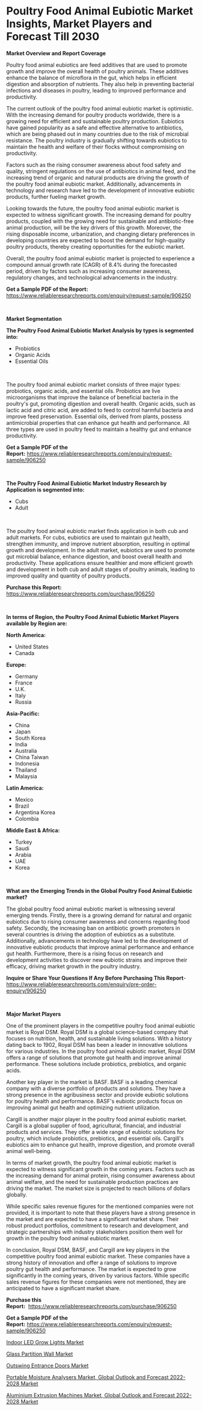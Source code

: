 <p><h1>Poultry Food Animal Eubiotic Market Insights, Market Players and Forecast Till 2030</h1></p><p><strong>Market Overview and Report Coverage</strong></p>
<p><p>Poultry food animal eubiotics are feed additives that are used to promote growth and improve the overall health of poultry animals. These additives enhance the balance of microflora in the gut, which helps in efficient digestion and absorption of nutrients. They also help in preventing bacterial infections and diseases in poultry, leading to improved performance and productivity.</p><p>The current outlook of the poultry food animal eubiotic market is optimistic. With the increasing demand for poultry products worldwide, there is a growing need for efficient and sustainable poultry production. Eubiotics have gained popularity as a safe and effective alternative to antibiotics, which are being phased out in many countries due to the risk of microbial resistance. The poultry industry is gradually shifting towards eubiotics to maintain the health and welfare of their flocks without compromising on productivity.</p><p>Factors such as the rising consumer awareness about food safety and quality, stringent regulations on the use of antibiotics in animal feed, and the increasing trend of organic and natural products are driving the growth of the poultry food animal eubiotic market. Additionally, advancements in technology and research have led to the development of innovative eubiotic products, further fueling market growth.</p><p>Looking towards the future, the poultry food animal eubiotic market is expected to witness significant growth. The increasing demand for poultry products, coupled with the growing need for sustainable and antibiotic-free animal production, will be the key drivers of this growth. Moreover, the rising disposable income, urbanization, and changing dietary preferences in developing countries are expected to boost the demand for high-quality poultry products, thereby creating opportunities for the eubiotic market.</p><p>Overall, the poultry food animal eubiotic market is projected to experience a compound annual growth rate (CAGR) of 8.4% during the forecasted period, driven by factors such as increasing consumer awareness, regulatory changes, and technological advancements in the industry.</p></p>
<p><strong>Get a Sample PDF of the Report:</strong> <a href="https://www.reliableresearchreports.com/enquiry/request-sample/906250">https://www.reliableresearchreports.com/enquiry/request-sample/906250</a></p>
<p>&nbsp;</p>
<p><strong>Market Segmentation</strong></p>
<p><strong>The Poultry Food Animal Eubiotic Market Analysis by types is segmented into:</strong></p>
<p><ul><li>Probiotics</li><li>Organic Acids</li><li>Essential Oils</li></ul></p>
<p>&nbsp;</p>
<p><p>The poultry food animal eubiotic market consists of three major types: probiotics, organic acids, and essential oils. Probiotics are live microorganisms that improve the balance of beneficial bacteria in the poultry's gut, promoting digestion and overall health. Organic acids, such as lactic acid and citric acid, are added to feed to control harmful bacteria and improve feed preservation. Essential oils, derived from plants, possess antimicrobial properties that can enhance gut health and performance. All three types are used in poultry feed to maintain a healthy gut and enhance productivity.</p></p>
<p><strong>Get a Sample PDF of the Report:</strong>&nbsp;<a href="https://www.reliableresearchreports.com/enquiry/request-sample/906250">https://www.reliableresearchreports.com/enquiry/request-sample/906250</a></p>
<p>&nbsp;</p>
<p><strong>The Poultry Food Animal Eubiotic Market Industry Research by Application is segmented into:</strong></p>
<p><ul><li>Cubs</li><li>Adult</li></ul></p>
<p>&nbsp;</p>
<p><p>The poultry food animal eubiotic market finds application in both cub and adult markets. For cubs, eubiotics are used to maintain gut health, strengthen immunity, and improve nutrient absorption, resulting in optimal growth and development. In the adult market, eubiotics are used to promote gut microbial balance, enhance digestion, and boost overall health and productivity. These applications ensure healthier and more efficient growth and development in both cub and adult stages of poultry animals, leading to improved quality and quantity of poultry products.</p></p>
<p><strong>Purchase this Report:</strong>&nbsp; <a href="https://www.reliableresearchreports.com/purchase/906250">https://www.reliableresearchreports.com/purchase/906250</a></p>
<p>&nbsp;</p>
<p><strong>In terms of Region, the Poultry Food Animal Eubiotic Market Players available by Region are:</strong></p>
<p>
    <p> <strong> North America: </strong>
        <ul>
            <li>United States</li>
            <li>Canada</li>
        </ul>
        </p> 
    <p> <strong> Europe: </strong>
        <ul>
            <li>Germany</li>
            <li>France</li>
            <li>U.K.</li>
            <li>Italy</li>
            <li>Russia</li>
        </ul>
        </p> 
    <p> <strong> Asia-Pacific: </strong>
        <ul>
            <li>China</li>
            <li>Japan</li>
            <li>South Korea</li>
            <li>India</li>
            <li>Australia</li>
            <li>China Taiwan</li>
            <li>Indonesia</li>
            <li>Thailand</li>
            <li>Malaysia</li>
        </ul>
        </p> 
    <p> <strong> Latin America: </strong>
        <ul>
            <li>Mexico</li>
            <li>Brazil</li>
            <li>Argentina Korea</li>
            <li>Colombia</li>
        </ul>
        </p> 
    <p> <strong> Middle East & Africa: </strong>
        <ul>
            <li>Turkey</li>
            <li>Saudi</li>
            <li>Arabia</li>
            <li>UAE</li>
            <li>Korea</li>
        </ul>
    </p>
    </p>
<p>&nbsp;</p>
<p><strong>What are the Emerging Trends in the Global Poultry Food Animal Eubiotic market?</strong></p>
<p><p>The global poultry food animal eubiotic market is witnessing several emerging trends. Firstly, there is a growing demand for natural and organic eubiotics due to rising consumer awareness and concerns regarding food safety. Secondly, the increasing ban on antibiotic growth promoters in several countries is driving the adoption of eubiotics as a substitute. Additionally, advancements in technology have led to the development of innovative eubiotic products that improve animal performance and enhance gut health. Furthermore, there is a rising focus on research and development activities to discover new eubiotic strains and improve their efficacy, driving market growth in the poultry industry.</p></p>
<p><strong>Inquire or Share Your Questions If Any Before Purchasing This Report</strong>- <a href="https://www.reliableresearchreports.com/enquiry/pre-order-enquiry/906250">https://www.reliableresearchreports.com/enquiry/pre-order-enquiry/906250</a></p>
<p>&nbsp;</p>
<p><strong>Major Market Players</strong></p>
<p><p>One of the prominent players in the competitive poultry food animal eubiotic market is Royal DSM. Royal DSM is a global science-based company that focuses on nutrition, health, and sustainable living solutions. With a history dating back to 1902, Royal DSM has been a leader in innovative solutions for various industries. In the poultry food animal eubiotic market, Royal DSM offers a range of solutions that promote gut health and improve animal performance. These solutions include probiotics, prebiotics, and organic acids.</p><p>Another key player in the market is BASF. BASF is a leading chemical company with a diverse portfolio of products and solutions. They have a strong presence in the agribusiness sector and provide eubiotic solutions for poultry health and performance. BASF's eubiotic products focus on improving animal gut health and optimizing nutrient utilization.</p><p>Cargill is another major player in the poultry food animal eubiotic market. Cargill is a global supplier of food, agricultural, financial, and industrial products and services. They offer a wide range of eubiotic solutions for poultry, which include probiotics, prebiotics, and essential oils. Cargill's eubiotics aim to enhance gut health, improve digestion, and promote overall animal well-being.</p><p>In terms of market growth, the poultry food animal eubiotic market is expected to witness significant growth in the coming years. Factors such as the increasing demand for animal protein, rising consumer awareness about animal welfare, and the need for sustainable production practices are driving the market. The market size is projected to reach billions of dollars globally.</p><p>While specific sales revenue figures for the mentioned companies were not provided, it is important to note that these players have a strong presence in the market and are expected to have a significant market share. Their robust product portfolios, commitment to research and development, and strategic partnerships with industry stakeholders position them well for growth in the poultry food animal eubiotic market.</p><p>In conclusion, Royal DSM, BASF, and Cargill are key players in the competitive poultry food animal eubiotic market. These companies have a strong history of innovation and offer a range of solutions to improve poultry gut health and performance. The market is expected to grow significantly in the coming years, driven by various factors. While specific sales revenue figures for these companies were not mentioned, they are anticipated to have a significant market share.</p></p>
<p><strong>Purchase this Report:</strong>&nbsp;&nbsp;<a href="https://www.reliableresearchreports.com/purchase/906250">https://www.reliableresearchreports.com/purchase/906250</a></p>
<p></p>
<p><strong>Get a Sample PDF of the Report:</strong>&nbsp;<a href="https://www.reliableresearchreports.com/enquiry/request-sample/906250">https://www.reliableresearchreports.com/enquiry/request-sample/906250</a></p>
<p><p><a href="https://www.reportprime.com/indoor-led-grow-lights-r1653">Indoor LED Grow Lights Market</a></p><p><a href="https://www.linkedin.com/pulse/glass-partition-wall-market-insights-players-forecast-till-vp8ae/">Glass Partition Wall Market</a></p><p><a href="https://medium.com/@besaagolli28/outswing-entrance-doors-market-size-growth-forecast-2023-2030-93f090435a0b">Outswing Entrance Doors Market</a></p><p><a href="https://issuu.com/reportprime-2/docs/portable-moisture-analysers-market-global-outlook-?fr=xKAE9_zU1NQ">Portable Moisture Analysers Market, Global Outlook and Forecast 2022-2028 Market</a></p><p><a href="https://issuu.com/reportprime-2/docs/aluminium-extrusion-machines-market-global-outlook?fr=xKAE9_zU1NQ">Aluminium Extrusion Machines Market, Global Outlook and Forecast 2022-2028 Market</a></p></p>